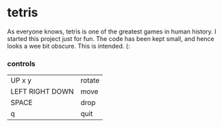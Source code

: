 # tetris #

As everyone knows, tetris is one of the greatest games in human history.  I
started this project just for fun.  The code has been kept small, and hence looks
a wee bit obscure. This is intended. (:

### controls ###

<table>
	<tr><td>UP x y</td>				<td>rotate</td></tr>
	<tr><td>LEFT RIGHT DOWN</td>	<td>move</td></tr>
	<tr><td>SPACE</td>				<td>drop</td></tr>
	<tr><td>q</td>					<td>quit</td></tr>
</table>
